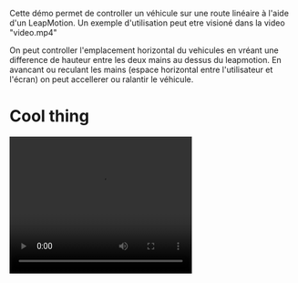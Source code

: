 Cette démo permet de controller un véhicule sur une route linéaire à l'aide d'un LeapMotion.
Un exemple d'utilisation peut etre visioné dans la video "video.mp4"

On peut controller l'emplacement horizontal du vehicules en vréant une difference de hauteur entre les deux mains au dessus du leapmotion. En avancant ou reculant les mains (espace horizontal entre l'utilisateur et l'écran) on peut accellerer ou ralantir le véhicule.

# Cool thing

<video width="320" height="240" controls>
  <source src="video.mp4" type="video/mp4">
Your browser does not support the video tag.
</video>
